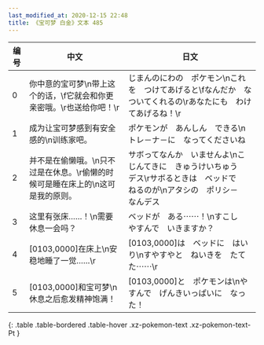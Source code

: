 ```yaml
---
last_modified_at: 2020-12-15 22:48
title: 《宝可梦 白金》文本 485
---
```

| 编号 | 中文 | 日文 |
| ---- | ---- | ---- |
| 0 | 你中意的宝可梦\n带上这个的话，\f它就会和你更亲密哦。\r也送给你吧！\r | じまんのにわの　ポケモン\nこれを　つけてあげると\fなんだか　なついてくれるの\rあなたにも　わけてあげるね！\r |
| 1 | 成为让宝可梦感到有安全感的\n训练家吧。 | ポケモンが　あんしん　できる\nトレ－ナ－に　なってくださいね |
| 2 | 并不是在偷懒哦。\n只不过是在休息。\r偷懒的时候可是睡在床上的\n这可是我的原则。 | サボってなんか　いませんよ\nこじんてきに　きゅうけいちゅう　デス\rサボるときは　ベッドで　ねるのが\nアタシの　ポリシ－　なんデス |
| 3 | 这里有张床……！\n需要休息一会吗？ | ベッドが　ある⋯⋯！\nすこし　やすんで　いきますか？ |
| 4 | [0103,0000]在床上\n安稳地睡了一觉……\r | [0103,0000]は　ベッドに　はいり\nすやすやと　ねいきを　たてた⋯⋯\r |
| 5 | [0103,0000]和宝可梦\n休息之后愈发精神饱满！ | [0103,0000]と　ポケモンは\nやすんで　げんきいっぱいに　なった！ |
{: .table .table-bordered .table-hover .xz-pokemon-text .xz-pokemon-text-Pt }
